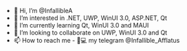 - 👋 Hi, I’m @InfallibleA
- 👀 I’m interested in .NET, UWP, WinUI 3.0, ASP.NET, Qt
- 🌱 I’m currently learning Qt, WinUI 3.0 and MAUI
- 💞️ I’m looking to collaborate on UWP, WinUI 3.0 and Qt
- 📫 How to reach me - 📱💻 my  telegram @Infallible_Afflatus

<!---
InfallibleA/InfallibleA is a ✨ special ✨ repository because its `README.md` (this file) appears on your GitHub profile.
You can click the Preview link to take a look at your changes.
--->
